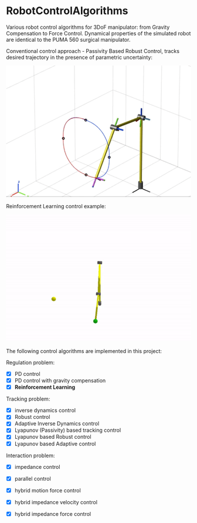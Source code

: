 # RobotControlAlgorithms
Various robot control algorithms for 3DoF manipulator: from Gravity Compensation to Force Control. Dynamical properties of the simulated robot are identical to the PUMA 560 surgical manipulator.




Conventional control approach - Passivity Based Robust Control, tracks desired trajectory 
in the presence of parametric uncertainty:




 ![Passivity Based Robust Control](robust_passive.gif) 












Reinforcement Learning control example:




![Reinforcement Learning control](RL_control.gif) 



The following control algorithms are implemented in this project:  
  
Regulation problem:  
- [x] PD control
- [x] PD control with gravity compensation  
- [x] **Reinforcement Learning**

Tracking problem:  
- [x] inverse dynamics control
- [x] Robust control
- [x] Adaptive Inverse Dynamics control
- [x] Lyapunov (Passivity) based tracking control
- [x] Lyapunov based Robust control
- [x] Lyapunov based Adaptive control

Interaction problem:
- [x] impedance control
- [x] parallel control
- [x] hybrid motion force control
- [x] hybrid impedance velocity control
- [x] hybrid impedance force control







